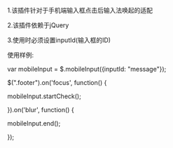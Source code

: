 1.该插件针对于手机端输入框点击后输入法唤起的适配

2.该插件依赖于jQuery

3.使用时必须设置inputId(输入框的ID)

使用样例:

var mobileInput = $.mobileInput({inputId: "message"});

$(".footer").on('focus', function() {

  mobileInput.startCheck();

}).on('blur', function() {

  mobileInput.end();

});